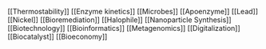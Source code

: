 [[Thermostability]]
[[Enzyme kinetics]]
[[Microbes]]
[[Apoenzyme]]
[[Lead]]
[[Nickel]]
[[Bioremediation]]
[[Halophile]]
[[Nanoparticle Synthesis]]
[[Biotechnology]]
[[Bioinformatics]]
[[Metagenomics]]
[[Digitalization]]
[[Biocatalyst]]
[[Bioeconomy]]
